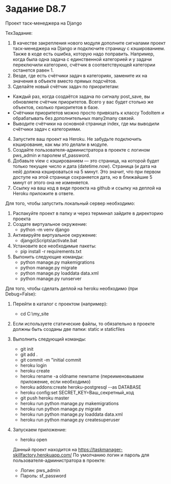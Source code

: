 # Задание D8.7

   Проект таск-менеджера на Django

  ТехЗадание:
1) В качестве закрепления нового модуля дополните сигналами проект таск-менеджера на Django и подключите страницу с кэшированием. Также в коде есть ошибка, которую надо поправить. Например, когда была одна задача с единственной категорией и у задачи переключили категорию, счётчик в соответствующей категории останется равен 1.
2) Везде, где есть счётчики задач в категориях, замените их на значения в объекте вместо прямых подсчётов.
3) Сделайте новый счётчик задач по приоритетам:
  - Каждый раз, когда создаётся задача по сигналу post_save, вы обновляете счётчик приоритетов. Всего у вас будет столько же объектов, сколько приоритетов в базе.
  - Счётчики приоритетов можно просто привязать к классу TodoItem и обрабатывать без дополнительных many2many связей.
  - Выводите счётчики на основной странице index, где мы выводили счётчики задач с категориями.
4) Запустите ваш проект на Heroku. Не забудьте подключить кэширование, как мы это делали в модуле.
5) Создайте пользователя-администратора в проекте с логином pws_admin и паролем sf_password.
6) Добавьте view с кэшированием — это страница, на которой будет только текущее число и дата (datetime.now). Страница (и дата на ней) должна кэшироваться на 5 минут. Это значит, что при первом доступе на этой странице сохраняется дата, но в ближайшие 5 минут от этого она не изменяется.
7) Ссылку на ваш код в виде проекта на github и ссылку на деплой на Heroku приложите в ответе.

Для того, чтобы запустить локальный сервер необходимо:
1) Распакуйте проект в папку и через терминал зайдите в директорию проекта
2) Создате виртуальное окружение:
   - python -m venv django
3) Активируйте виртуальное окружение:
   - django\Scripts\activate.bat
4) Установите все необходимые пакеты:
   - pip install -r requirements.txt
5) Выпонить следующие команды:
   - python manage.py makemigrations
   - python manage.py migrate
   - python manage.py loaddata data.xml
   - python manage.py runserver

Для того, чтобы сделать деплой на heroku необходимо (при Debug=False):
1) Перейти в каталог с проектом (например):
   - cd C:\my_site
2) Если используете статические файлы, то обязательно в проекте должны быть созданы две папки: static и staticfiles
3) Выполнить следующий команды:
   - git init
   - git add .
   - git commit -m "initial commit
   - heroku login
   - heroku create
   - heroku rename -a oldname newname (переименовываем приложение, если необходимо)
   - heroku addons:create heroku-postgresql --as DATABASE
   - heroku config:set SECRET_KEY=Ваш_секретный_код
   - git push heroku master
   - heroku run python manage.py makemigrations
   - heroku run python manage.py migrate
   - heroku run python manage.py loaddata data.xml
   - heroku run python manage.py createsuperuser
4) Запускаем приложение:
   - heroku open

   Данный проект находится на https://taskmanager-skillfactory.herokuapp.com/
   По умолчанию логин и пароль для пользователя-администратора в проекте:
   - Логин: pws_admin
   - Пароль: sf_password
